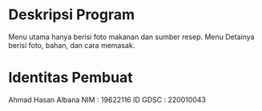 # Deskripsi Program
Menu utama hanya berisi foto makanan dan sumber resep. Menu Detainya berisi foto, bahan, dan cara memasak.

# Identitas Pembuat
Ahmad Hasan Albana
NIM : 19622116
ID GDSC : 220010043